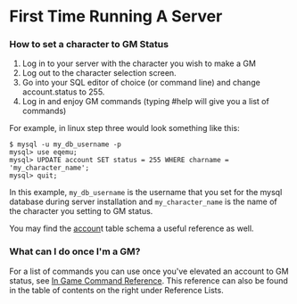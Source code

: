 # First Time Running A Server

### How to set a character to GM Status

1. Log in to your server with the character you wish to make a GM
2. Log out to the character selection screen.
3. Go into your SQL editor of choice \(or command line\) and change account.status to 255.
4. Log in and enjoy GM commands \(typing \#help will give you a list of commands\)

For example, in linux step three would look something like this:

```text
$ mysql -u my_db_username -p
mysql> use eqemu;
mysql> UPDATE account SET status = 255 WHERE charname = 'my_character_name';
mysql> quit;
```

In this example, `my_db_username` is the username that you set for the mysql database during server installation and `my_character_name` is the name of the character you setting to GM status.

You may find the [accoun](https://eqemu.gitbook.io/database-schema/tables/account)t table schema a useful reference as well.

### What can I do once I'm a GM?

For a list of commands you can use once you've elevated an account to GM status, see [In Game Command Reference](../reference-lists/in-game-command-reference.md). This reference can also be found in the table of contents on the right under Reference Lists.

